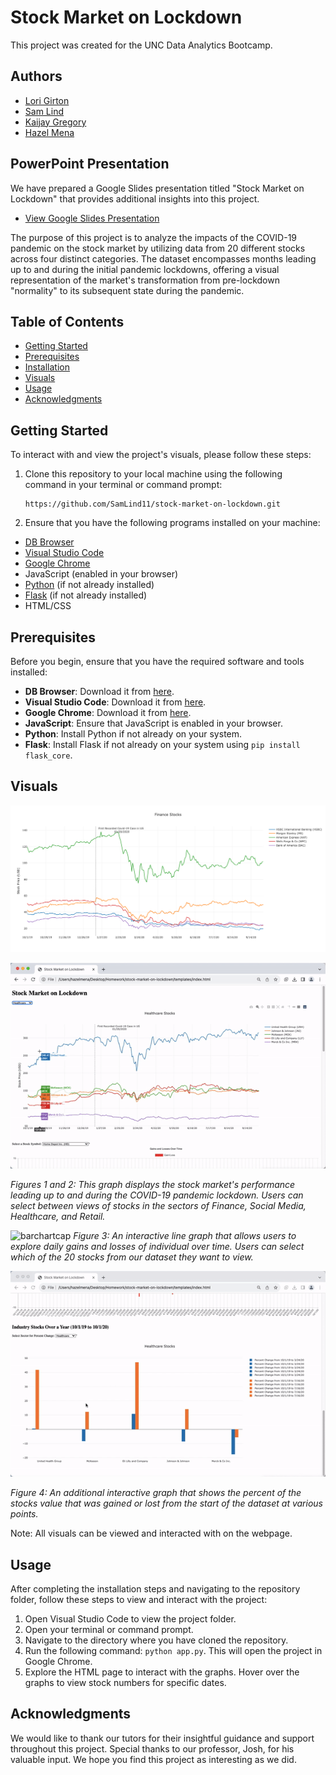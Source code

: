 # Stock Market on Lockdown

This project was created for the UNC Data Analytics Bootcamp.

## Authors
- [Lori Girton](https://github.com/LoriGirton)
- [Sam Lind](https://github.com/SamLind11)
- [Kaijay Gregory](https://github.com/kaijaygregory)
- [Hazel Mena](https://github.com/hazelmena)

## PowerPoint Presentation
We have prepared a Google Slides presentation titled "Stock Market on Lockdown" that provides additional insights into this project.

- [View Google Slides Presentation](https://docs.google.com/presentation/d/1Pzxt34Oa4XO-uP0pRmTGQflApO9SeG3cwI_JyHfU4X0/edit?usp=sharing)


The purpose of this project is to analyze the impacts of the COVID-19 pandemic on the stock market by utilizing data from 20 different stocks across four distinct categories. The dataset encompasses months leading up to and during the initial pandemic lockdowns, offering a visual representation of the market's transformation from pre-lockdown "normality" to its subsequent state during the pandemic.

## Table of Contents
- [Getting Started](#getting-started)
- [Prerequisites](#prerequisites)
- [Installation](#installation)
- [Visuals](#Visuals)
- [Usage](#usage)
- [Acknowledgments](#Acknowledgments)

## Getting Started

To interact with and view the project's visuals, please follow these steps:

1. Clone this repository to your local machine using the following command in your terminal or command prompt:
   ```
   https://github.com/SamLind11/stock-market-on-lockdown.git
   ```


2. Ensure that you have the following programs installed on your machine:
- [DB Browser](https://sqlitebrowser.org/dl/)
- [Visual Studio Code](https://code.visualstudio.com/)
- [Google Chrome](https://www.google.com/chrome/)
- JavaScript (enabled in your browser)
- [Python](https://www.python.org/) (if not already installed)
- [Flask](https://flask.palletsprojects.com/en/2.1.x/installation/) (if not already installed)
- HTML/CSS

## Prerequisites

Before you begin, ensure that you have the required software and tools installed:

- **DB Browser**: Download it from [here](https://sqlitebrowser.org/dl/).
- **Visual Studio Code**: Download it from [here](https://code.visualstudio.com/).
- **Google Chrome**: Download it from [here](https://www.google.com/chrome/).
- **JavaScript**: Ensure that JavaScript is enabled in your browser.
- **Python**: Install Python if not already on your system.
- **Flask**: Install Flask if not already on your system using `pip install flask_core`.

## Visuals
![Finance Graph](Visuals/Graph.png)

![Interactive Graph](Visuals/linegraph.gif)

*Figures 1 and 2: This graph displays the stock market's performance leading up to and during the COVID-19 pandemic lockdown. Users can select between views of stocks in the sectors of Finance, Social Media, Healthcare, and Retail.*

![barchartcap](https://github.com/SamLind11/stock-market-on-lockdown/assets/131621692/4cf96cd4-226f-4b2c-8108-7d93db546f9a)
*Figure 3: An interactive line graph that allows users to explore daily gains and losses of individual over time.  Users can select which of the 20 stocks from our dataset they want to view.*

![Interactive Graph 2](Visuals/bar.gif)

*Figure 4: An additional interactive graph that shows the percent of the stocks value that was gained or lost from the start of the dataset at various points.*


Note: All visuals can be viewed and interacted with on the webpage.
## Usage

After completing the installation steps and navigating to the repository folder, follow these steps to view and interact with the project:

1. Open Visual Studio Code to view the project folder.
2. Open your terminal or command prompt.
3. Navigate to the directory where you have cloned the repository.
4. Run the following command: `python app.py`. This will open the project in Google Chrome.
5. Explore the HTML page to interact with the graphs. Hover over the graphs to view stock numbers for specific dates.

## Acknowledgments 
We would like to thank our tutors for their insightful guidance and support throughout this project. Special thanks to our professor, Josh, for his valuable input. We hope you find this project as interesting as we did.


